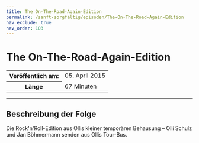 ```yaml
---
title: The On-The-Road-Again-Edition
permalink: /sanft-sorgfältig/episoden/The-On-The-Road-Again-Edition
nav_exclude: true
nav_order: 103
---
```


# The On-The-Road-Again-Edition
<table class="resp-table dcf-table dcf-table-responsive dcf-table-bordered dcf-table-striped dcf-w-100%">
                    <tbody>
                        <tr>
                            <th scope="row">Veröffentlich am:</th>
                            <td data-label="Veröffentlich am:">05. April 2015</td>
                        </tr>
                        <tr>
                            <th scope="row">Länge </th>
                            <td data-label="Länge ">67 Minuten</td>
                        </tr></tbody>
                </table>

***

## Beschreibung der Folge

<div>
Die Rock'n'Roll-Edition aus Ollis kleiner temporären Behausung – Olli Schulz und Jan Böhmermann senden aus Ollis Tour-Bus.  
</div>

